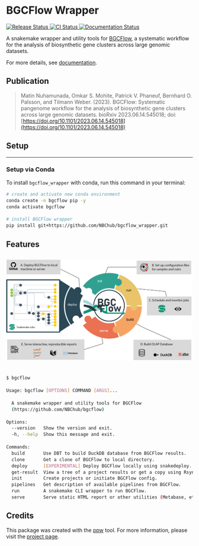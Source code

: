 # BGCFlow Wrapper


<p align="left">
<a href="https://pypi.python.org/pypi/bgcflow_wrapper">
    <img src="https://img.shields.io/pypi/v/bgcflow_wrapper.svg"
        alt = "Release Status">
</a>

<a href="https://github.com/NBChub/bgcflow_wrapper/actions">
    <img src="https://github.com/NBChub/bgcflow_wrapper/actions/workflows/dev.yml/badge.svg?" alt="CI Status">
</a>

<a href="https://NBChub.github.io/bgcflow_wrapper/">
    <img src="https://img.shields.io/website/https/NBChub.github.io/bgcflow_wrapper/index.html.svg?label=docs&down_message=unavailable&up_message=available" alt="Documentation Status">
</a>

</p>


A snakemake wrapper and utility tools for [BGCFlow](https://github.com/NBChub/bgcflow), a systematic workflow for the analysis of biosynthetic gene clusters across large genomic datasets.

For more details, see [documentation](https://NBChub.github.io/bgcflow_wrapper/).

## Publication
> Matin Nuhamunada, Omkar S. Mohite, Patrick V. Phaneuf, Bernhard O. Palsson, and Tilmann Weber. (2023). BGCFlow: Systematic pangenome workflow for the analysis of biosynthetic gene clusters across large genomic datasets. bioRxiv 2023.06.14.545018; doi: [https://doi.org/10.1101/2023.06.14.545018](https://doi.org/10.1101/2023.06.14.545018)

## Setup
--------
### Setup via Conda
To install `bgcflow_wrapper` with conda, run this command in your
terminal:

```bash
# create and activate new conda environment
conda create -n bgcflow pip -y
conda activate bgcflow

# install BGCFlow wrapper
pip install git+https://github.com/NBChub/bgcflow_wrapper.git
```

## Features
![function](https://raw.githubusercontent.com/NBChub/bgcflow_wrapper/main/docs/assets/Figure_01.png)
--------
```bash

$ bgcflow

Usage: bgcflow [OPTIONS] COMMAND [ARGS]...

  A snakemake wrapper and utility tools for BGCFlow
  (https://github.com/NBChub/bgcflow)

Options:
  --version   Show the version and exit.
  -h, --help  Show this message and exit.

Commands:
  build       Use DBT to build DuckDB database from BGCFlow results.
  clone       Get a clone of BGCFlow to local directory.
  deploy      [EXPERIMENTAL] Deploy BGCFlow locally using snakedeploy.
  get-result  View a tree of a project results or get a copy using Rsync.
  init        Create projects or initiate BGCFlow config.
  pipelines   Get description of available pipelines from BGCFlow.
  run         A snakemake CLI wrapper to run BGCFlow.
  serve       Serve static HTML report or other utilities (Metabase, etc.).
```

## Credits

This package was created with the [ppw](https://zillionare.github.io/python-project-wizard) tool. For more information, please visit the [project page](https://zillionare.github.io/python-project-wizard/).
